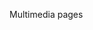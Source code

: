 <!-- 
.. link: 
.. description: 
.. tags: 
.. date: 2013/09/03 12:36:54
.. title: Multimedia
.. slug: multimedia
-->

Multimedia pages